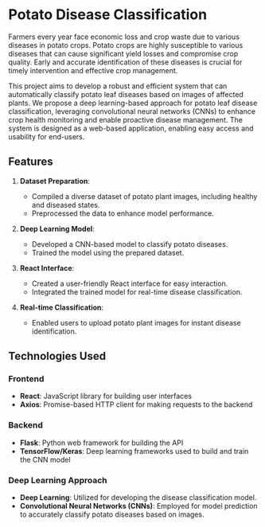 # Potato Disease Classification

Farmers every year face economic loss and crop waste due to various diseases in potato crops. Potato crops are highly susceptible to various diseases that can cause significant yield losses and compromise crop quality. Early and accurate identification of these diseases is crucial for timely intervention and effective crop management.

This project aims to develop a robust and efficient system that can automatically classify potato leaf diseases based on images of affected plants. We propose a deep learning-based approach for potato leaf disease classification, leveraging convolutional neural networks (CNNs) to enhance crop health monitoring and enable proactive disease management. The system is designed as a web-based application, enabling easy access and usability for end-users.

## Features

1. **Dataset Preparation**:
    - Compiled a diverse dataset of potato plant images, including healthy and diseased states.
    - Preprocessed the data to enhance model performance.

2. **Deep Learning Model**:
    - Developed a CNN-based model to classify potato diseases.
    - Trained the model using the prepared dataset.

3. **React Interface**:
    - Created a user-friendly React interface for easy interaction.
    - Integrated the trained model for real-time disease classification.

4. **Real-time Classification**:
    - Enabled users to upload potato plant images for instant disease identification.

## Technologies Used

### Frontend

- **React**: JavaScript library for building user interfaces
- **Axios**: Promise-based HTTP client for making requests to the backend

### Backend

- **Flask**: Python web framework for building the API
- **TensorFlow/Keras**: Deep learning frameworks used to build and train the CNN model

### Deep Learning Approach

- **Deep Learning**: Utilized for developing the disease classification model.
- **Convolutional Neural Networks (CNNs)**: Employed for model prediction to accurately classify potato diseases based on images.


